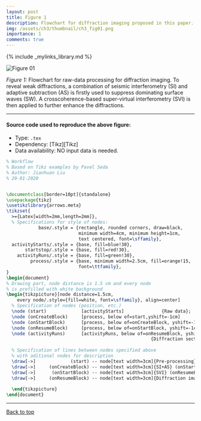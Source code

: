 ```yaml
---
layout: post
title: Figure 1
description: Flowchart for diffraction imaging proposed in this paper.
img: /assets/ch3/thumbnail/ch3_fig01.png
importance: 1
comments: true
---
```


{% include _mylinks_library.md %}

<script type="text/javascript">
 function showhide(id) {
    var e = document.getElementById(id);
    e.style.display = (e.style.display == 'block') ? 'none' : 'block';
 }
</script>


<img src="{{ '/assets/ch3/ch3_fig01.png' | prepend: site.baseurl | prepend: site.url }}" alt="Figure 01" style="zoom:100%;" />

_Figure 1:_ Flowchart for raw-data processing for diffraction imaging. To reveal weak diffractions, a combination of seismic interferometry (SI) and adaptive subtraction (AS) is firstly used to suppress dominating surface waves (SW). A crosscoherence-based super-virtual interferometry (SVI) is then applied to further enhance the diffractions.

---
#### Source code used to reproduce the above figure:
- Type: ```.tex```
- Dependency: [Tikz][Tikz]
- Data availability: NO input data is needed.  


```tex
% Workflow
% Based on Tikz examples by Pavel Seda
% Author: Jianhuan Liu
% 20-01-2020


\documentclass[border=10pt]{standalone}
\usepackage{tikz}
\usetikzlibrary{arrows.meta}
\tikzset{
  >={Latex[width=2mm,length=2mm]},
  % Specifications for style of nodes:
            base/.style = {rectangle, rounded corners, draw=black,
                           minimum width=4cm, minimum height=1cm,
                           text centered, font=\sffamily},
  activityStarts/.style = {base, fill=blue!30},
       startstop/.style = {base, fill=red!30},
    activityRuns/.style = {base, fill=green!30},
         process/.style = {base, minimum width=2.5cm, fill=orange!15,
                           font=\ttfamily},
}
\begin{document}    
% Drawing part, node distance is 1.5 cm and every node
% is prefilled with white background
\begin{tikzpicture}[node distance=1.5cm,
    every node/.style={fill=white, font=\sffamily}, align=center]
  % Specification of nodes (position, etc.)
  \node (start)             [activityStarts]              {Raw data};
  \node (onCreateBlock)     [process, below of=start,yshift=-1cm]          {Data after trace editing, static correction, \\ geometrical-spreading correction, etc.};
  \node (onStartBlock)      [process, below of=onCreateBlock, yshift=-1cm]   {Data after SW suppression,  which is \\ done with a conbination of  seismic \\ interferometry (SI) and adaptive subtraction (AS).};
  \node (onResumeBlock)     [process, below of=onStartBlock, yshift=-1cm]   {Data after diffraction enhencement, using \\ crosscoherence-based super-virtual interferometry (SVI).};
  \node (activityRuns)      [activityRuns, below of=onResumeBlock, yshift=-1cm]
                                                      {Diffraction section};
    
  % Specification of lines between nodes specified above
  % with aditional nodes for description 
  \draw[->]             (start) -- node[text width=3cm]{Pre-processing} (onCreateBlock);
  \draw[->]     (onCreateBlock) -- node[text width=3cm]{SI+AS} (onStartBlock);
  \draw[->]      (onStartBlock) -- node[text width=3cm]{SVI} (onResumeBlock);
  \draw[->]     (onResumeBlock) -- node[text width=3cm]{Diffraction imaging} (activityRuns);
  
  \end{tikzpicture}
\end{document}

```
---

<a href="#top">Back to top</a>
